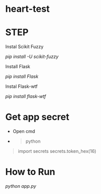 # heart-test
# STEP

Instal Scikit Fuzzy

*pip install -U scikit-fuzzy*

Install Flask

*pip install Flask*

Instal Flask-wtf

*pip install flask-wtf*

# Get app secret
- Open cmd
- > python
> import secrets
> secrets.token_hex(16)

# How to Run
*python app.py*
